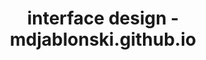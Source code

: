 ---
layout: tag
title: interface design - mdjablonski.github.io
tag: interface-design
permalink: /tags/interface-design
---